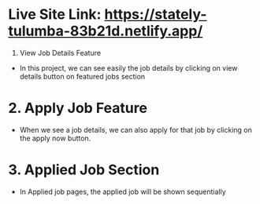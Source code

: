 # Live Site Link: https://stately-tulumba-83b21d.netlify.app/

1. View Job Details Feature

- In this project, we can see easily the job details by clicking on view details button on featured jobs section

# 2. Apply Job Feature

- When we see a job details, we can also apply for that job by clicking on the apply now button.

# 3. Applied Job Section

- In Applied job pages, the applied job will be shown sequentially
